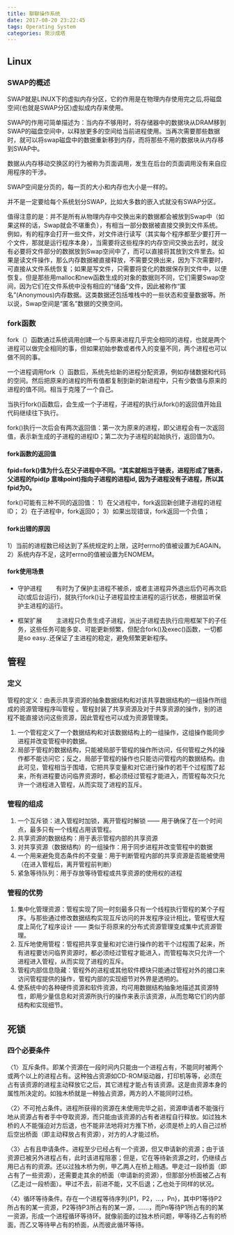 ```yaml
---
title: 聊聊操作系统
date: 2017-08-20 23:22:45
tags: Operating System
categories: 聚沙成塔
---
```


## Linux

### SWAP的概述

SWAP就是LINUX下的虚拟内存分区，它的作用是在物理内存使用完之后,将磁盘空间(也就是SWAP分区)虚拟成内存来使用。

<!--more-->

SWAP的作用可简单描述为：当内存不够用时，将存储器中的数据块从DRAM移到SWAP的磁盘空间中，以释放更多的空间给当前进程使用。当再次需要那些数据时，就可以将swap磁盘中的数据重新移到内存，而将那些不用的数据块从内存移到SWAP中。

数据从内存移动交换区的行为被称为页面调用，发生在后台的页面调用没有来自应用程序的干涉。

SWAP空间是分页的，每一页的大小和内存也大小是一样的。

并不是一定要给每个系统划分SWAP，比如大多数的嵌入式就没有SWAP分区。

值得注意的是：并不是所有从物理内存中交换出来的数据都会被放到Swap中（如果这样的话，Swap就会不堪重负），有相当一部分数据被直接交换到文件系统。例如，有的程序会打开一些文件，对文件进行读写（其实每个程序都至少要打开一个文件，那就是运行程序本身），当需要将这些程序的内存空间交换出去时，就没有必要将文件部分的数据放到Swap空间中了，而可以直接将其放到文件里去。如果是读文件操作，那么内存数据被直接释放，不需要交换出来，因为下次需要时，可直接从文件系统恢复；如果是写文件，只需要将变化的数据保存到文件中，以便恢复。但是那些用malloc和new函数生成的对象的数据则不同，它们需要Swap空间，因为它们在文件系统中没有相应的“储备”文件，因此被称作“匿名”(Anonymous)内存数据。这类数据还包括堆栈中的一些状态和变量数据等。所以说，Swap空间是“匿名”数据的交换空间。

### fork函数

fork（）函数通过系统调用创建一个与原来进程几乎完全相同的进程，也就是两个进程可以做完全相同的事，但如果初始参数或者传入的变量不同，两个进程也可以做不同的事。

一个进程调用fork（）函数后，系统先给新的进程分配资源，例如存储数据和代码的空间。然后把原来的进程的所有值都复制到新的新进程中，只有少数值与原来的进程的值不同。相当于克隆了一个自己。

当执行fork()函数后，会生成一个子进程，子进程的执行从fork()的返回值开始且代码继续往下执行。

fork()执行一次后会有两次返回值：第一次为原来的进程，即父进程会有一次返回值，表示新生成的子进程的进程ID；第二次为子进程的起始执行，返回值为0。

#### fork函数的返回值
**fpid=fork()值为什么在父子进程中不同。“其实就相当于链表，进程形成了链表，父进程的fpid(p 意味point)指向子进程的进程id, 因为子进程没有子进程，所以其fpid为0。**

fork()可能有三种不同的返回值：
1）在父进程中，fork返回新创建子进程的进程ID；
2）在子进程中，fork返回0；
3）如果出现错误，fork返回一个负值；
	
#### fork出错的原因 
1）当前的进程数已经达到了系统规定的上限，这时errno的值被设置为EAGAIN。
2）系统内存不足，这时errno的值被设置为ENOMEM。

#### fork使用场景
- 守护进程
&emsp;&emsp;有时为了保护主进程不被杀，或者主进程异外退出后仍可再次启动(或后台运行)，就执行fork()让子进程监控主进程的运行状态，根据监听保护主进程的运行。

- 框架扩展
&emsp;&emsp;主进程只负责生成子进程，派出子进程去执行应用框架下的子任务，这些任务可能多变、可能更新频繁，但配合fork()及exec()函数，一切都是so easy..还保证了主进程的稳定，避免频繁更新程序。

## 管程

### 定义

管程的定义：由表示共享资源的抽象数据结构和对该共享数据结构的一组操作所组成的资源管理程序叫管程 。管程封装了共享资源及对于共享资源的操作，别的进程不能直接访问这些资源，因此管程也可以成为资源管理类。

1. 一个管程定义了一个数据结构和对该数据结构上的一组操作，这组操作能同步进程并改变管程中的数据。
2. 局部于管程的数据结构，只能被局部于管程的操作所访问，任何管程之外的操作都不能访问它；反之，局部于管程的操作也只能访问管程内的数据结构。由此可见，管程相当于围墙，它把共享变量和对它进行操作的若干个过程围了起来，所有进程要访问临界资源时，都必须经过管程才能进入，而管程每次只允许一个进程进入管程，从而实现了进程的互斥。

### 管程的组成
1. 一个互斥锁：进入管程时加锁，离开管程时解锁 —— 用于确保了在一个时间点，最多只有一个线程占用该管程。
2. 共享资源的数据结构：用于表示管程内部的共享资源
3. 对共享资源（数据结构）的一组操作：用于同步进程并改变管程中的数据
4. 一个用来避免竞态条件的不变量：用于判断管程内部的共享资源是否能被使用（在进入管程后，离开管程前判断）
5. 紧急等待队列：用于存放等待管程或共享资源的使用权的进程

### 管程的优势

1. 集中化管理资源：管程实现了同一时刻最多只有一个线程执行管程的某个子程序。与那些通过修改数据结构实现互斥访问的并发程序设计相比，管程很大程度上简化了程序设计 —— 类似于将原来的分布式资源管理变成集中式资源管理。
2. 互斥地使用管程：管程把共享变量和对它进行操作的若干个过程围了起来，所有进程要访问临界资源时，都必须经过管程才能进入，而管程每次只允许一个进程进入管程，从而实现了进程的互斥。
3. 管程内部信息隐藏：管程外的进程或其他软件模块只能通过管程对外的接口来访问管程提供的操作，管程内部的实现细节对外界是透明的。
4. 使系统中的各种硬件资源和软件资源，均可用数据结构抽象地描述其资源特性，即用少量信息和对资源所执行的操作来表示该资源，从而忽略它们的内部结构和实现细节。

## 死锁

### 四个必要条件

〈1〉互斥条件。即某个资源在一段时间内只能由一个进程占有，不能同时被两个或两个以上的进程占有。这种独占资源如CD-ROM驱动器，打印机等等，必须在占有该资源的进程主动释放它之后，其它进程才能占有该资源。这是由资源本身的属性所决定的。如独木桥就是一种独占资源，两方的人不能同时过桥。

〈2〉不可抢占条件。进程所获得的资源在未使用完毕之前，资源申请者不能强行地从资源占有者手中夺取资源，而只能由该资源的占有者进程自行释放。如过独木桥的人不能强迫对方后退，也不能非法地将对方推下桥，必须是桥上的人自己过桥后空出桥面（即主动释放占有资源），对方的人才能过桥。

〈3〉占有且申请条件。进程至少已经占有一个资源，但又申请新的资源；由于该资源已被另外进程占有，此时该进程阻塞；但是，它在等待新资源之时，仍继续占用已占有的资源。还以过独木桥为例，甲乙两人在桥上相遇。甲走过一段桥面（即占有了一些资源），还需要走其余的桥面（申请新的资源），但那部分桥面被乙占有（乙走过一段桥面）。甲过不去，前进不能，又不后退；乙也处于同样的状况。

〈4〉循环等待条件。存在一个进程等待序列{P1，P2，...，Pn}，其中P1等待P2所占有的某一资源，P2等待P3所占有的某一源，......，而Pn等待P1所占有的的某一资源，形成一个进程循环等待环。就像前面的过独木桥问题，甲等待乙占有的桥面，而乙又等待甲占有的桥面，从而彼此循环等待。